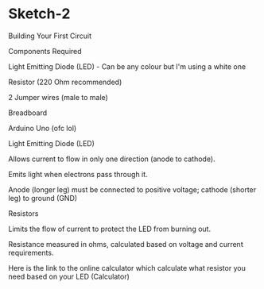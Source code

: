 # Sketch-2
Building Your First Circuit

Components Required





Light Emitting Diode (LED) - Can be any colour but I'm using a white one



Resistor (220 Ohm recommended)



2 Jumper wires (male to male)



Breadboard



Arduino Uno (ofc lol)

Light Emitting Diode (LED)





Allows current to flow in only one direction (anode to cathode).



Emits light when electrons pass through it.



Anode (longer leg) must be connected to positive voltage; cathode (shorter leg) to ground (GND)



Resistors





Limits the flow of current to protect the LED from burning out.



Resistance measured in ohms, calculated based on voltage and current requirements.



Here is the link to the online calculator which calculate what resistor you need based on your LED (Calculator)

